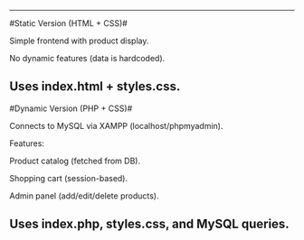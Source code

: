 ----------------------------------------------------------------------
#Static Version (HTML + CSS)#

Simple frontend with product display.

No dynamic features (data is hardcoded).

Uses index.html + styles.css.
------------------------------------------------------------------------
#Dynamic Version (PHP + CSS)#

Connects to MySQL via XAMPP (localhost/phpmyadmin).

Features:

Product catalog (fetched from DB).

Shopping cart (session-based).

Admin panel (add/edit/delete products).

Uses index.php, styles.css, and MySQL queries.
------------------------------------------------------------------------------